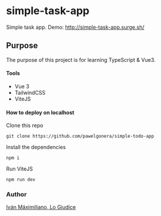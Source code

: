 # simple-task-app

Simple task app. Demo: http://simple-task-app.surge.sh/

## Purpose
The purpose of this project is for learning TypeScript & Vue3.

#### Tools
* Vue 3
* TailwindCSS
* ViteJS

#### How to deploy on localhost
Clone this repo
```
git clone https://github.com/pawelgonera/simple-todo-app
```

Install the dependencies
```
npm i
```

Run ViteJS
```
npm run dev
```

### Author
[Iván Máximiliano, Lo Giudice](https://www.linkedin.com/in/iv%C3%A1n-lo-giudice-484672b5/)